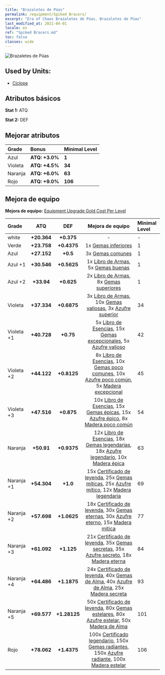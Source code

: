 ```yaml
---
title: "Brazaletes de Púas"
permalink: /equipment/Spiked Bracers/
excerpt: "Era of Chaos Brazaletes de Púas. Brazaletes de Púas"
last_modified_at: 2021-04-01
locale: es
ref: "Spiked Bracers.md"
toc: false
classes: wide
---
```


  ![Brazaletes de Púas](/images/e/e_4063.png)

## Used by Units:

* [Cíclope](/es/units/Cyclops/) 


## Atributos básicos
 **Stat 1:** ATQ

 **Stat 2:** DEF

## Mejorar atributos

  |     Grade    |   Bonus | Minimal Level | 
  |:-------------|:--------|:--------------| 
  | Azul | **ATQ: +3.0%** | **1** | 
  | Violeta | **ATQ: +4.5%** | **34** | 
  | Naranja | **ATQ: +6.0%** | **63** | 
  | Rojo | **ATQ: +9.0%** | **106** | 


## Mejora de equipo
 **Mejora de equipo:** [Equipment Upgrade Gold Cost Per Level](/equipment/EquipmentUpgradeCostPerLevel/) 

  |          Grade      | ATQ | DEF | Mejora de equipo | Minimal Level |
  |:--------------------|:---------:|:---------:|:----------------:|:--------------|
  | white | **+20.364** | **+0.375** | - | - |
  | Verde | **+23.758** | **+0.4375** | 1x [Gemas inferiores](/es/Items/mat_4/) | 1 |
  | Azul | **+27.152** | **+0.5** | 3x [Gemas comunes](/es/Items/mat_10/) | 1 |
  | Azul +1 | **+30.546** | **+0.5625** | 1x [Libro de Armas](/es/Items/mat_18/), 5x [Gemas buenas](/es/Items/mat_16/) | 1 |
  | Azul +2 | **+33.94** | **+0.625** | 2x [Libro de Armas](/es/Items/mat_25/), 8x [Gemas superiores](/es/Items/mat_23/) | 1 |
  | Violeta | **+37.334** | **+0.6875** | 3x [Libro de Armas](/es/Items/mat_32/), 10x [Gemas valiosas](/es/Items/mat_30/), 3x [Azufre superior](/es/Items/mat_22/) | 34 |
  | Violeta +1 | **+40.728** | **+0.75** | 5x [Libro de Esencias](/es/Items/mat_39/), 15x [Gemas excepcionales](/es/Items/mat_37/), 5x [Azufre valioso](/es/Items/mat_29/) | 42 |
  | Violeta +2 | **+44.122** | **+0.8125** | 8x [Libro de Esencias](/es/Items/mat_46/), 10x [Gemas poco comunes](/es/Items/mat_44/), 10x [Azufre poco común](/es/Items/mat_43/), 5x [Madera excepcional](/es/Items/mat_34/) | 45 |
  | Violeta +3 | **+47.516** | **+0.875** | 10x [Libro de Esencias](/es/Items/mat_53/), 15x [Gemas épicas](/es/Items/mat_51/), 15x [Azufre épico](/es/Items/mat_50/), 8x [Madera poco común](/es/Items/mat_41/) | 54 |
  | Naranja | **+50.91** | **+0.9375** | 12x [Libro de Esencias](/es/Items/mat_60/), 18x [Gemas legendarias](/es/Items/mat_58/), 18x [Azufre legendario](/es/Items/mat_57/), 10x [Madera épica](/es/Items/mat_48/) | 63 |
  | Naranja +1 | **+54.304** | **+1.0** | 15x [Certificado de leyenda](/es/Items/mat_67/), 25x [Gemas míticas](/es/Items/mat_65/), 25x [Azufre mítico](/es/Items/mat_64/), 12x [Madera legendaria](/es/Items/mat_55/) | 69 |
  | Naranja +2 | **+57.698** | **+1.0625** | 18x [Certificado de leyenda](/es/Items/mat_74/), 30x [Gemas eternas](/es/Items/mat_72/), 30x [Azufre eterno](/es/Items/mat_71/), 15x [Madera mítica](/es/Items/mat_62/) | 77 |
  | Naranja +3 | **+61.092** | **+1.125** | 21x [Certificado de leyenda](/es/Items/mat_81/), 35x [Gemas secretas](/es/Items/mat_79/), 35x [Azufre secreto](/es/Items/mat_78/), 18x [Madera eterna](/es/Items/mat_69/) | 84 |
  | Naranja +4 | **+64.486** | **+1.1875** | 24x [Certificado de leyenda](/es/Items/mat_88/), 40x [Gemas de Alma](/es/Items/mat_86/), 40x [Azufre de Alma](/es/Items/mat_85/), 25x [Madera secreta](/es/Items/mat_76/) | 93 |
  | Naranja +5 | **+69.577** | **+1.28125** | 50x [Certificado de leyenda](/es/Items/mat_95/), 80x [Gemas estelares](/es/Items/mat_93/), 80x [Azufre estelar](/es/Items/mat_92/), 50x [Madera de Alma](/es/Items/mat_83/) | 101 |
  | Rojo | **+78.062** | **+1.4375** | 100x [Certificado legendario](/es/Items/mat_102/), 150x [Gemas radiantes](/es/Items/mat_100/), 150x [Azufre radiante](/es/Items/mat_99/), 100x [Madera estelar](/es/Items/mat_90/) | 106 |

